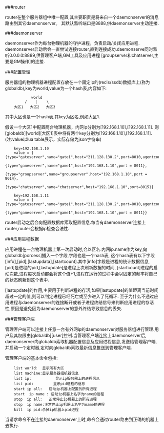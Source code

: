 ###router

router在整个服务器组中唯一配置,其主要职责是将来自一个daemonserver的消息路由到其它daemonserver。
其默认监听端口是8888,供daemonserver主动连接.


###daemonserver

daemonserver作为每台物理机器的守护进程，负责启动/关闭应用进程.
daemonserver启动后会一直尝试连接router,直到连接成功.daemonserve同时监听0.0.0.0:8889,供管理客户端,GM工具及应用进程
[groupserver和chatserver,主要是GM操作]的连接.


###配置管理

服务器组的物理机器进程配置存放在一个固定ip的(redis/ssdb)数据库上(称为globaldb),key为world,value为一个hash表,内容如下:

				world
			 /    |    \ 
	    大区1   大区2   大区3  

其中大区也是一个hash表,其key为区名,例如大区1.

假设一个大区1中配置两台物理机器，内网ip分别为[192.168.1.10],[192.168.1.11].
则[globaldb][world][大区1]表中将有两个key分别为[192.168.1.10],[192.168.1.11].(注:value以lua table展示，实际存储为json字符串)

        key=192.168.1.10
        value = {   {type="gateserver",name="gate1",host="211.128.130.2",port=8010,agentcount=4},
                          {type="gameserver",name="game1",host="192.168.1.10",port = 8011},
                          {type="groupserver",name="groupserver",host="192.168.1.10",port = 8014},
                          {type="chatserver",name="chatserver",host="192.168.1.10",port=8015}}
                
        key=192.168.1.11
        value = {   {type="gateserver",name="gate1",host="211.128.130.2",port=8010,agentcount=4},
                          {type="gameserver",name="game1",host="192.168.1.10",port = 8011}}


router启动之后会向配置数据库索取配置信息.每当有daemonserver连接上router,router会根据ip检查合法性.


###应用进程数据

应用进程在一台物理机器上第一次启动时,会以区名.内网ip.name作为key,向globaldb[porcess]插入一个字段,字段也是一个hash表,
这个hash表有以下字段[info],[pid],[lastupdata],[startcount].其中[info]字段是进程的统计数据信息,[pid]是进程的pid,[lastupdate]是进程上次刷新数据的时间,
[startcount]进程的启动次数,进程每次启动都会将这个值+1,进程在运行的过程中会以固定的频率将自己的状态刷新到这个表中.

[lastupdate]的作用,主要用于判断进程的存活,如果[lastupdate]的值距离当前时间超过一定的值,则可以判定进程已经死亡或至少进入了死循环.
至于为什么不通过应用进程与daemonserver的连接断开或者子进程终结信号来判断应用进程的存活性,原因是避免因为daemonserver的意外终结导致信息的丢失.


###管理客户端

管理客户端可以连接上任意一台有外网ip的daemonserver对服务器组进行管理.用户及其权限由[globaldb][user]控制.当管理客户端连接上daemonserver后,
daemonserver向globaldb索取机器配置信息及应用进程信息,发送给管理客户端,并启动一个定时器,定时向globaldb索取最新信息推送到管理客户端.

管理客户端的基本命令包括:

		list world:  显示所有大区  
        list machine:显示服务器组机器信息
        list ip:           显示ip服务器上的进程信息
        list pid:         显示pid进程的信息
        start ip all:   启动ip机器上配置的所有进程
        start  ip name : 启动ip机器上名字为name的进程
        stop  ip all:   正常停止ip机器上的所有进程
        stop  ip name:正常停止ip机器上名字为name的进程
        kill  ip pid:杀掉ip机器上pid进程

当请求命令不在连接的daemonserver上时,命令会通过router路由到正确的机器上去执行.




